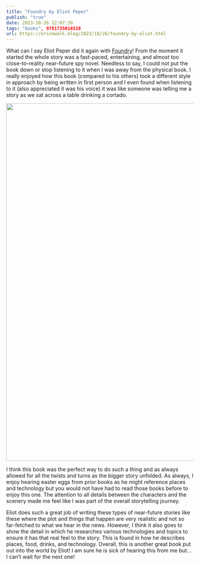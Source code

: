 ```yaml
---
title: "Foundry by Eliot Peper"
publish: "true"
date: 2023-10-26 12:07:39
tags: "books", 9781735016528
url: https://ericmwalk.blog/2023/10/26/foundry-by-eliot.html
---
```


What can I say Eliot Peper did it again with [Foundry](https://micro.blog/books/9781735016528)! From the moment it started the whole story was a fast-paced, entertaining, and almost too close-to-reality near-future spy novel. Needless to say, I could not put the book down or stop listening to it when I was away from the physical book. I really enjoyed how this book (compared to his others) took a different style in approach by being written in first person and I even found when listening to it (also appreciated it was his voice) it was like someone was telling me a story as we sat across a table drinking a cortado.

<img src="uploads/2023/619lb4vnw5l.-sl1500-.png" width="600" height="961" alt="">


I think this book was the perfect way to do such a thing and as always allowed for all the twists and turns as the bigger story unfolded. As always, I enjoy hearing easter eggs from prior books as he might reference places and technology but you would not have had to read those books before to enjoy this one. The attention to all details between the characters and the scenery made me feel like I was part of the overall storytelling journey.

Eliot does such a great job of writing these types of near-future stories like these where the plot and things that happen are very realistic and not so far-fetched to what we hear in the news. However, I think it also goes to show the detail in which he researches various technologies and topics to ensure it has that real feel to the story. This is found in how he describes places, food, drinks, and technology. Overall, this is another great book put out into the world by Eliot! I am sure he is sick of hearing this from me but… I can’t wait for the next one!